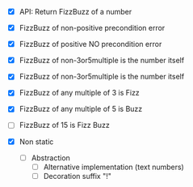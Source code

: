 - [X] API: Return FizzBuzz of a number


- [x] FizzBuzz of non-positive precondition error
- [x] FizzBuzz of positive NO precondition error

 
- [x] FizzBuzz of non-3or5multiple is the number itself
- [x] FizzBuzz of non-3or5multiple is the number itself
- [x] FizzBuzz of any multiple of 3 is Fizz
- [x] FizzBuzz of any multiple of 5 is Buzz
- [ ] FizzBuzz of 15 is Fizz Buzz


- [x] Non static
  - [ ] Abstraction
    - [ ] Alternative implementation (text numbers)
    - [ ] Decoration suffix "!"

